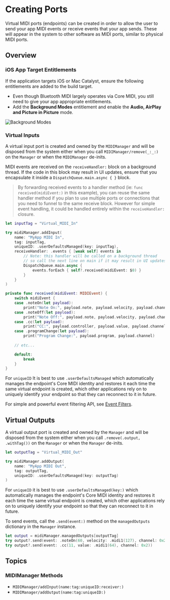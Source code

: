 # Creating Ports

Virtual MIDI ports (endpoints) can be created in order to allow the user to send your app MIDI events or receive events that your app sends. These will appear in the system to other software as MIDI ports, similar to physical MIDI ports.

## Overview

### iOS App Target Entitlements

If the application targets iOS or Mac Catalyst, ensure the following entitlements are added to the build target.

- Even though Bluetooth MIDI largely operates via Core MIDI, you still need to give your app appropriate entitlements.
- Add the **Background Modes** entitlement and enable the **Audio, AirPlay and Picture in Picture** mode.

![Background Modes](background-modes-audio.png)

### Virtual Inputs

A virtual input port is created and owned by the ``MIDIManager`` and will be disposed from the system either when you call ``MIDIManager/remove(_:_:)`` on the `Manager` or when the ``MIDIManager`` de-inits.

MIDI events are received on the `receiveHandler:` block on a background thread. If the code in this block may result in UI updates, ensure that you encapsulate it inside a `DispatchQueue.main.async { }` block.

> By forwarding received events to a handler method (ie: `func received(midiEvent:)` in this example), you can reuse the same handler method if you plan to use multiple ports or connections that you need to funnel to the same receive block. However for simple event handling, it could be handled entirely within the `receiveHandler:` closure.

```swift
let inputTag = "Virtual_MIDI_In"

try midiManager.addInput(
    name: "MyApp MIDI In",
    tag: inputTag,
    uniqueID: .userDefaultsManaged(key: inputTag),
    receiveHandler: .events { [weak self] events in
        // Note: this handler will be called on a background thread
        // so call the next line on main if it may result in UI updates
        DispatchQueue.main.async {
            events.forEach { self?.received(midiEvent: $0) }
        }
    }
)

private func received(midiEvent: MIDIEvent) {
    switch midiEvent {
    case .noteOn(let payload):
        print("Note On:", payload.note, payload.velocity, payload.channel)
    case .noteOff(let payload):
        print("Note Off:", payload.note, payload.velocity, payload.channel)
    case .cc(let payload):
        print("CC:", payload.controller, payload.value, payload.channel)
    case .programChange(let payload):
        print("Program Change:", payload.program, payload.channel)
        
    // etc...

    default:
        break
    }
}
```

For `uniqueID` It is best to use `.userDefaultsManaged` which automatically manages the endpoint's Core MIDI identity and restores it each time the same virtual endpoint is created, which other applications rely on to uniquely identify your endpoint so that they can reconnect to it in future.

For simple and powerful event filtering API, see [Event Filters](Event-Filters).

## Virtual Outputs

A virtual output port is created and owned by the `Manager` and will be disposed from the system either when you call `.remove(.output, .withTag())` on the `Manager` or when the `Manager` de-inits.

```swift
let outputTag = "Virtual_MIDI_Out"

try midiManager.addOutput(
    name: "MyApp MIDI Out",
    tag: outputTag,
    uniqueID: .userDefaultsManaged(key: outputTag)
)
```

For `uniqueID` it is best to use `.userDefaultsManaged(key:)` which automatically manages the endpoint's Core MIDI identity and restores it each time the same virtual endpoint is created, which other applications rely on to uniquely identify your endpoint so that they can reconnect to it in future.

To send events, call the `.send(event:)` method on the `managedOutputs` dictionary in the `Manager` instance.

```swift
let output = midiManager.managedOutputs[outputTag]
try output?.send(event: .noteOn(60, velocity: .midi1(127), channel: 0x2))
try output?.send(event: .cc(11, value: .midi1(64), channel: 0x2))
```

## Topics

### MIDIManager Methods

- ``MIDIManager/addInput(name:tag:uniqueID:receiver:)``
- ``MIDIManager/addOutput(name:tag:uniqueID:)``
